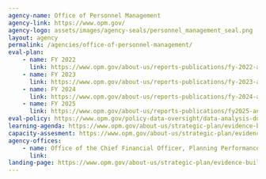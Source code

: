 ```yaml
---
agency-name: Office of Personnel Management
agency-link: https://www.opm.gov/
agency-logo: assets/images/agency-seals/personnel_management_seal.png
layout: agency
permalink: /agencies/office-of-personnel-management/
eval-plan:
    - name: FY 2022
      link: https://www.opm.gov/about-us/reports-publications/fy-2022-annual-evaluation-plan.pdf
    - name: FY 2023
      link: https://www.opm.gov/about-us/reports-publications/fy-2023-annual-evaluation-plan.pdf
    - name: FY 2024
      link: https://www.opm.gov/about-us/reports-publications/fy-2024-annual-evaluation-plan.pdf
    - name: FY 2025
      link: https://www.opm.gov/about-us/reports-publications/fy2025-annual-evaluation-plan.pdf
eval-policy: https://www.opm.gov/policy-data-oversight/data-analysis-documentation/evaluation-standards/
learning-agenda: https://www.opm.gov/about-us/strategic-plan/evidence-building/learning-agenda
capacity-assesment: https://www.opm.gov/about-us/strategic-plan/evidence-building/capacity-assessment
agency-offices:
    - name: Office of the Chief Financial Officer, Planning Performance & Evaluation
      link: 
landing-page: https://www.opm.gov/about-us/strategic-plan/evidence-building/
---
```

